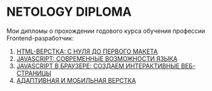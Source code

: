 # NETOLOGY DIPLOMA
Мои дипломы о прохождении годового курса обучения профессии Frontend-разработчик:
<ol>
  <li><a href="/NETOLOGYDIPLOMA/blob/master/HTML%20LAYOUT%20CREATED.pdf">HTML-ВЕРСТКА: С НУЛЯ ДО ПЕРВОГО МАКЕТА</a>
  <li><a href="/NETOLOGYDIPLOMA/blob/master/JS%20SYNTAX%20LEARNED.pdf">JAVASCRIPT: СОВРЕМЕННЫE ВОЗМОЖНОСТИ ЯЗЫКА</a>
  <li><a href="/NETOLOGYDIPLOMA/blob/master/JS%20WORKED%20IN%20BROWSER.pdf">JAVASCRIPT В БРАУЗЕРЕ: СОЗДАЕМ ИНТЕРАКТИВНЫЕ ВЕБ-СТРАНИЦЫ</a>
  <li><a href="/NETOLOGYDIPLOMA/blob/master/MEDIA%20QUERIES%20LEARNED.pdf">АДАПТИВНАЯ И МОБИЛЬНАЯ ВЕРСТКА</a>
</ol>
